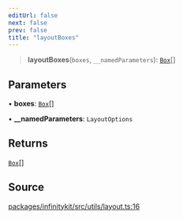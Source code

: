 ```yaml
---
editUrl: false
next: false
prev: false
title: "layoutBoxes"
---
```


> **layoutBoxes**(`boxes`, `__namedParameters`): [`Box`](../type-aliases/Box.md)[]

## Parameters

• **boxes**: [`Box`](../type-aliases/Box.md)[]

• **\_\_namedParameters**: `LayoutOptions`

## Returns

[`Box`](../type-aliases/Box.md)[]

## Source

[packages/infinitykit/src/utils/layout.ts:16](https://github.com/nodenogg-in/alpha-p2p/blob/d78065f/packages/infinitykit/src/utils/layout.ts#L16)
